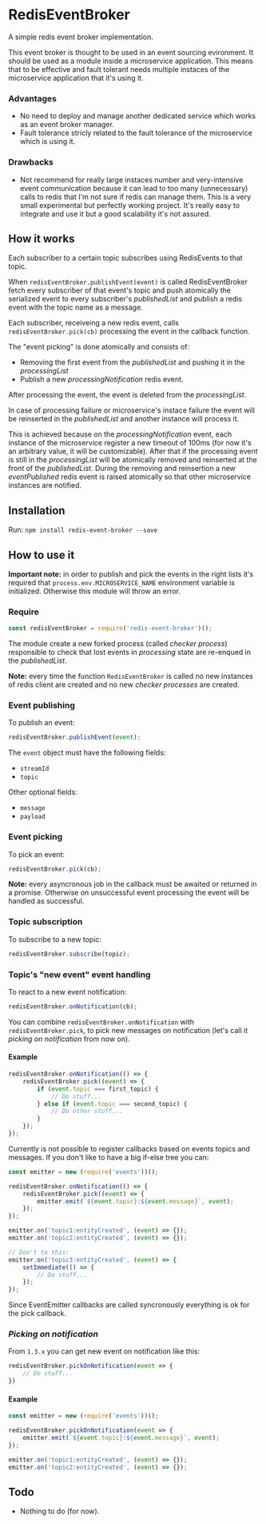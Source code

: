 # RedisEventBroker
A simple redis event broker implementation.

This event broker is thought to be used in an event sourcing evironment. It should be used as a module inside a microservice application.
This means that to be effective and fault tolerant needs multiple instaces of the microservice application that it's using it.

### Advantages
- No need to deploy and manage another dedicated service which works as an event broker manager.
- Fault tolerance stricly related to the fault tolerance of the microservice which is using it.

### Drawbacks
- Not recommend for really large instaces number and very-intensive event communication 
because it can lead to too many (unnecessary) calls to redis that I'm not sure if redis can manage them.
This is a very small experimental but perfectly working project. 
It's really easy to integrate and use it but a good scalability it's not assured.

## How it works
Each subscriber to a certain topic subscribes using RedisEvents to that topic.

When `redisEventBroker.publishEvent(event)` is called RedisEventBroker fetch every subscriber of that event's topic and push atomically the serialized event to every subscriber's *publishedList* and publish a redis event with the topic name as a message.

Each subscriber, receiveing a new redis event, calls `redisEventBroker.pick(cb)` processing the event in the callback function.

The "event picking" is done atomically and consists of:
- Removing the first event from the *publishedList* and pushing it in the *processingList*
- Publish a new *processingNotification* redis event.

After processing the event, the event is deleted from the *processingList*.

In case of processing failure or microservice's instace failure the event will be reinserted in the *publishedList* and another instance will process it.

This is achieved because on the *processingNotification* event, each instance of the microservice register a new timeout of 100ms (for now it's an arbitrary value, it will be customizable). After that if the processing event is still in the *processingList* will be atomically removed and reinserted at the front of the *publishedList*. During the removing and reinsertion a new *eventPublished* redis event is raised atomically so that other microservice instances are notified.

## Installation
Run: `npm install redis-event-broker --save`

## How to use it

**Important note:** in order to publish and pick the events in the right lists it's required that `process.env.MICROSERVICE_NAME` environment variable is initialized. Otherwise this module will throw an error.

### Require
```js
const redisEventBroker = require('redis-event-broker')();
```
The module create a new forked process (called *checker process*) responsible to check that lost events in *processing* state are re-enqued in the *publishedList*.

**Note:** every time the function `RedisEventBroker` is called no new instances of redis client are created and no new *checker processes* are created.

### Event publishing
To publish an event:
```js
redisEventBroker.publishEvent(event);
```
The `event` object must have the following fields:
- `streamId`
- `topic`

Other optional fields:
- `message`
- `payload`

### Event picking
To pick an event:
```js
redisEventBroker.pick(cb);
```

**Note:** every asyncronous job in the callback must be awaited or returned in a promise. Otherwise on unsuccessful event processing the event will be handled as successful.

### Topic subscription
To subscribe to a new topic:
```js
redisEventBroker.subscribe(topic);
```

### Topic's "new event" event handling
To react to a new event notification:
```js
redisEventBroker.onNotification(cb);
```

You can combine `redisEventBroker.onNotification` with `redisEventBroker.pick`, to pick new messages on notification (let's call it *picking on notification* from now on).

#### Example
```js
redisEventBroker.onNotification(() => {
    redisEventBroker.pick((event) => {
        if (event.topic === first_topic) {
            // Do stuff...
        } else if (event.topic === second_topic) {
            // Do other stuff...
        }
    });
});
```

Currently is not possible to register callbacks based on events topics and messages. If you don't like to have a big if-else tree you can:

```js
const emitter = new (require('events'))();

redisEventBroker.onNotification(() => {
    redisEventBroker.pick((event) => {
        emitter.emit(`${event.topic}:${event.message}`, event);
    });
});

emitter.on('topic1:entityCreated', (event) => {});
emitter.on('topic2:entityCreated', (event) => {});

// Don't to this:
emitter.on('topic3:entityCreated', (event) => {
    setImmediate(() => {
        // Do stuff...
    });
});
```
Since EventEmitter callbacks are called syncronously everything is ok for the pick callback.

### *Picking on notification*
From `1.3.x` you can get new event on notification like this:
```js
redisEventBroker.pickOnNotification(event => {
    // Do stuff...
})
```

#### Example
```js
const emitter = new (require('events'))();

redisEventBroker.pickOnNotification(event => {
    emitter.emit(`${event.topic}:${event.message}`, event);
});

emitter.on('topic1:entityCreated', (event) => {});
emitter.on('topic2:entityCreated', (event) => {});
```

## Todo
- Nothing to do (for now).
